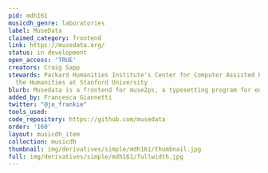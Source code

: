 ```yaml
---
pid: mdh161
musicdh_genre: laboratories
label: MuseData
claimed_category: frontend
link: https://musedata.org/
status: in development
open_access: 'TRUE'
creators: Craig Sapp
stewards: Packard Humanities Institute's Center for Computer Assisted Research in
  the Humanities at Stanford University
blurb: Musedata is a frontend for muse2ps, a typesetting program for encoded music.
added_by: Francesca Giannetti
twitter: "@jo_frankie"
tools_used:
code_repository: https://github.com/musedata
order: '160'
layout: musicdh_item
collection: musicdh
thumbnail: img/derivatives/simple/mdh161/thumbnail.jpg
full: img/derivatives/simple/mdh161/fullwidth.jpg
---
```

